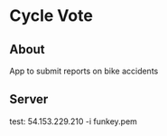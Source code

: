 # Cycle Vote

## About
App to submit reports on bike accidents

## Server
test: 54.153.229.210 -i funkey.pem
